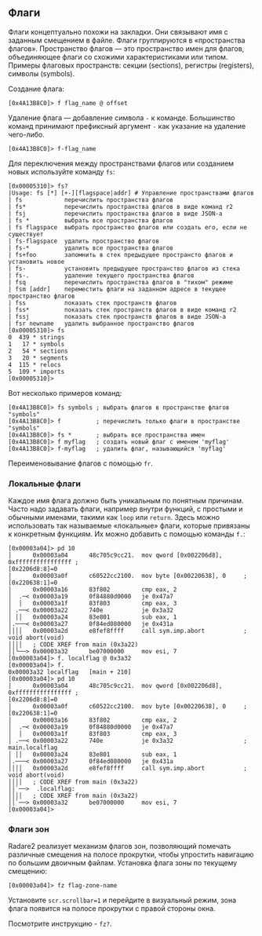 ## Флаги

Флаги концептуально похожи на закладки. Они связывают имя с заданным смещением в файле. Флаги группируются в «пространства флагов». Пространство флагов — это пространство имен для флагов, объединяющее флаги со схожими характеристиками или типом. Примеры флаговых пространств: секции (sections), регистры (registers), символы (symbols).

Создание флага:

```
[0x4A13B8C0]> f flag_name @ offset
```

Удаление флага — добавление символа `-` к команде. Большинство команд принимают префиксный аргумент `-` как указание на удаление чего-либо.

```
[0x4A13B8C0]> f-flag_name
```

Для переключения между пространствами флагов или созданием новых используйте команду `fs`:

```
[0x00005310]> fs?
|Usage: fs [*] [+-][flagspace|addr] # Управление пространствами флагов
| fs            перечислить пространства флагов
| fs*           перечислить пространства флагов в виде команд r2
| fsj           перечислить пространства флагов в виде JSON-а
| fs *          выбрать все пространства флагов
| fs flagspace  выбрать пространство флагов или создать его, если не существует
| fs-flagspace  удалить пространство флагов
| fs-*          удалить все пространства флагов
| fs+foo        запомнить в стек предыдущее пространсто флагов и установить новое
| fs-           установить предыдущее пространство флагов из стека
| fs-.          удаление текущего пространства флагов
| fsq           перечислить пространства флагов в "тихом" режиме
| fsm [addr]    переместить флаги на заданном адресе в текущее пространство флагов
| fss           показать стек пространств флагов
| fss*          показать стек пространств флагов в виде команд r2
| fssj          показать стек пространств флагов в виде JSON-а
| fsr newname   удалить выбранное пространство флагов
[0x00005310]> fs
0  439 * strings
1   17 * symbols
2   54 * sections
3   20 * segments
4  115 * relocs
5  109 * imports
[0x00005310]>
```

Вот несколько примеров команд:

```
[0x4A13B8C0]> fs symbols ; выбрать флагов в пространстве флагов "symbols"
[0x4A13B8C0]> f          ; перечислить только флаги в пространстве "symbols"
[0x4A13B8C0]> fs *       ; выбрать все пространства имен
[0x4A13B8C0]> f myflag   ; создать новый флаг с именем 'myflag'
[0x4A13B8C0]> f-myflag   ; удалить флаг, называющийся 'myflag'
```

Переименовывание флагов с помощью `fr`.

### Локальные флаги

Каждое имя флага должно быть уникальным по понятным причинам. Часто надо задавать флаги, например внутри функций, с простыми и обычными именами, такими как `loop` или `return`. Здесь можно использовать так называемые «локальные» флаги, которые привязаны к конкретным функциям. Их можно добавить с помощью команды `f.`:

```
[0x00003a04]> pd 10
│      0x00003a04      48c705c9cc21.  mov qword [0x002206d8], 0xffffffffffffffff ;
[0x2206d8:8]=0
│      0x00003a0f      c60522cc2100.  mov byte [0x00220638], 0     ; [0x220638:1]=0
│      0x00003a16      83f802         cmp eax, 2
│  .─< 0x00003a19      0f84880d0000   je 0x47a7
│  │   0x00003a1f      83f803         cmp eax, 3
│ .──< 0x00003a22      740e           je 0x3a32
│ ││   0x00003a24      83e801         sub eax, 1
│.───< 0x00003a27      0f84ed080000   je 0x431a
││││   0x00003a2d      e8fef8ffff     call sym.imp.abort           ; void abort(void)
││││   ; CODE XREF from main (0x3a22)
││╰──> 0x00003a32      be07000000     mov esi, 7
[0x00003a04]> f. localflag @ 0x3a32
[0x00003a04]> f.
0x00003a32 localflag   [main + 210]
[0x00003a04]> pd 10
│      0x00003a04      48c705c9cc21.  mov qword [0x002206d8], 0xffffffffffffffff ;
[0x2206d8:8]=0
│      0x00003a0f      c60522cc2100.  mov byte [0x00220638], 0     ; [0x220638:1]=0
│      0x00003a16      83f802         cmp eax, 2
│  .─< 0x00003a19      0f84880d0000   je 0x47a7
│  │   0x00003a1f      83f803         cmp eax, 3
│ .──< 0x00003a22      740e           je 0x3a32                    ; main.localflag
│ ││   0x00003a24      83e801         sub eax, 1
│.───< 0x00003a27      0f84ed080000   je 0x431a
││││   0x00003a2d      e8fef8ffff     call sym.imp.abort           ; void abort(void)
││││   ; CODE XREF from main (0x3a22)
││`──>  .localflag:
││││   ; CODE XREF from main (0x3a22)
││`──> 0x00003a32      be07000000     mov esi, 7
[0x00003a04]>
```

### Флаги зон

Radare2 реализует механизм флагов зон, позволяющий помечать различные смещения на полосе прокрутки, чтобы упростить навигацию по большим двоичным файлам. Установка флага зоны по текущему смещению:

```
[0x00003a04]> fz flag-zone-name
```

Установите `scr.scrollbar=1` и перейдите в визуальный режим, зона флага появится на полосе прокрутки с правой стороны окна.

Посмотрите инструкцию - `fz?`.
